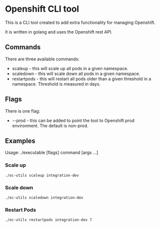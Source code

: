 # Openshift CLI tool

This is a CLI tool created to add extra functionality for managing Openshift.

It is written in golang and uses the Openshift rest API.

## Commands

There are three available commands:
* scaleup - this will scale up all pods in a given namespace.
* scaledown - this will scale down all pods in a given namespace.
* restartpods - this will restart all pods older than a given threshold in a namespace. Threshold is measured in days.

## Flags

There is one flag:
* --prod - this can be added to point the tool to Openshift prod environment. The default is non-prod.

## Examples

Usage: ./executable [flags] command [args ...]

### Scale up
```
./oc-utils scaleup integration-dev
```

### Scale down
```
./oc-utils scaledown integration-dev
```

### Restart Pods
```
./oc-utils restartpods integration-dev 7
```